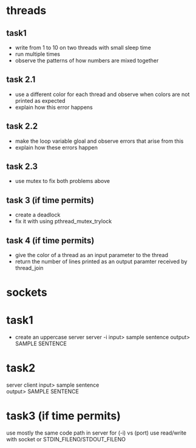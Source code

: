 # threads

## task1
* write from 1 to 10 on two threads with small sleep time
* run multiple times
* observe the patterns of how numbers are mixed together 

## task 2.1
* use a different color for each thread and observe when colors are not printed as expected
* explain how this error happens

## task 2.2
* make the loop variable gloal and observe errors that arise from this
* explain how these errors happen

## task 2.3
* use mutex to fix both problems above

## task 3 (if time permits)
* create a deadlock 
* fix it with using pthread_mutex_trylock

## task 4 (if time permits)
* give the color of a thread as an input parameter to the thread
* return the number of lines printed as an output paramter received by thread_join

# sockets

# task1
* create an uppercase server
server -i
input> sample sentence
output> SAMPLE SENTENCE

# task2
server <port>
<waiting>
client <ip> <port>
input> sample sentence   
output> SAMPLE SENTENCE

# task3 (if time permits)
use mostly the same code path in server for (-i) vs (port)
use read/write with socket or STDIN_FILENO/STDOUT_FILENO
